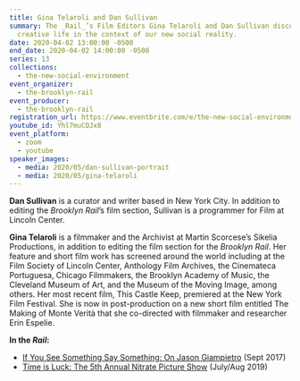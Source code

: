 ```yaml
---
title: Gina Telaroli and Dan Sullivan
summary: The _Rail_’s Film Editors Gina Telaroli and Dan Sullivan discuss
  creative life in the context of our new social reality.
date: 2020-04-02 13:00:00 -0500
end_date: 2020-04-02 14:00:00 -0500
series: 13
collections:
  - the-new-social-environment
event_organizer:
  - the-brooklyn-rail
event_producer:
  - the-brooklyn-rail
registration_url: https://www.eventbrite.com/e/the-new-social-environment-13-gina-telaroli-and-dan-sullivan-tickets-101363264252#
youtube_id: Yhl7muCQJx8
event_platform:
  - zoom
  - youtube
speaker_images:
  - media: 2020/05/dan-sullivan-portrait
  - media: 2020/05/gina-telaroli
---
```

**Dan Sullivan**  is a curator and writer based in New York City. In addition to editing the  *Brooklyn Rail*’s film section, Sullivan is a programmer for Film at Lincoln Center.

**Gina Telaroli** is a filmmaker and the Archivist at Martin Scorcese’s Sikelia Productions, in addition to editing the film section for the  *Brooklyn Rail*. Her feature and short film work has screened around the world including at the Film Society of Lincoln Center, Anthology Film Archives, the Cinemateca Portuguesa, Chicago Filmmakers, the Brooklyn Academy of Music, the Cleveland Museum of Art, and the Museum of the Moving Image, among others. Her most recent film, This Castle Keep, premiered at the New York Film Festival. She is now in post-production on a new short film entitled The Making of Monte Verità that she co-directed with filmmaker and researcher Erin Espelie.

**In the *Rail*:**

* [If You See Something Say Something: On Jason Giampietro](https://brooklynrail.org/2017/09/film/If-You-See-Something-Say-Something-On-Jason-Giampietro)  (Sept 2017)
* [Time is Luck: The 5th Annual Nitrate Picture Show](https://brooklynrail.org/2019/07/film/Time-is-Luck-The-5th-Annual-Nitrate-Picture-Show) (July/Aug 2019)
